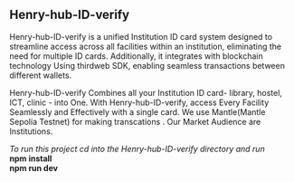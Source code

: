  <h2>Henry-hub-ID-verify</h2>
<p>
  Henry-hub-ID-verify is a unified Institution ID card system designed to streamline access across all facilities within an institution,
  eliminating the need for multiple ID cards. Additionally, it integrates with blockchain technology Using thirdweb SDK,
  enabling seamless transactions between different wallets.
</p>

<p> Henry-hub-ID-verify Combines all your Institution ID card- library, hostel, ICT, clinic - into One.
 With Henry-hub-ID-verify, access Every Facility Seamlessly and Effectively with a single card.
We use Mantle(Mantle Sepolia Testnet) for making transcations .
Our Market Audience are Institutions.
</p>

<i> To run this project cd into the Henry-hub-ID-verify directory and run </i>
</br>
<b> npm install </b>
</br>
<b> npm run dev </b>
